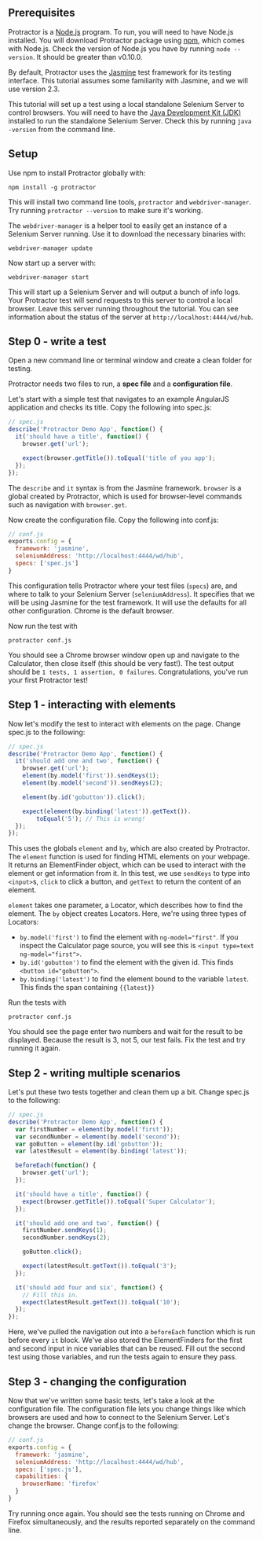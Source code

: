 Prerequisites
-------------

Protractor is a [Node.js](http://nodejs.org/) program. To run, you will need to have Node.js installed. You will download Protractor package using [npm](https://www.npmjs.org/), which comes with Node.js. Check the version of Node.js you have by running `node --version`. It should be greater than v0.10.0.

By default, Protractor uses the [Jasmine](http://jasmine.github.io/) test framework for its testing interface. This tutorial assumes some familiarity with Jasmine, and we will use version 2.3.

This tutorial will set up a test using a local standalone Selenium Server to control browsers. You will need to have the [Java Development Kit (JDK)](http://www.oracle.com/technetwork/java/javase/downloads/index.html) installed to run the standalone Selenium Server. Check this by running `java -version` from the command line.

Setup
-----

Use npm to install Protractor globally with:

    npm install -g protractor

This will install two command line tools, `protractor` and `webdriver-manager`. Try running `protractor --version` to make sure it's working.

The `webdriver-manager` is a helper tool to easily get an instance of a Selenium Server running. Use it to download the necessary binaries with:

    webdriver-manager update

Now start up a server with:

    webdriver-manager start

This will start up a Selenium Server and will output a bunch of info logs. Your Protractor test will send requests to this server to control a local browser. Leave this server running throughout the tutorial. You can see information about the status of the server at `http://localhost:4444/wd/hub`.

Step 0 - write a test
---------------------

Open a new command line or terminal window and create a clean folder for testing.

Protractor needs two files to run, a **spec file** and a **configuration file**. 

Let's start with a simple test that navigates to an example AngularJS application and checks its title. 
Copy the following into spec.js:

```javascript
// spec.js
describe('Protractor Demo App', function() {
  it('should have a title', function() {
    browser.get('url');

    expect(browser.getTitle()).toEqual('title of you app');
  });
});
```

The `describe` and `it` syntax is from the Jasmine framework. `browser` is a global created by Protractor, which is used for browser-level commands such as navigation with `browser.get`.

Now create the configuration file. Copy the following into conf.js:

```js
// conf.js
exports.config = {
  framework: 'jasmine',
  seleniumAddress: 'http://localhost:4444/wd/hub',
  specs: ['spec.js']
}
```

This configuration tells Protractor where your test files (`specs`) are, and where to talk to your Selenium Server (`seleniumAddress`). It specifies that we will be using Jasmine for the test framework. It will use the defaults for all other configuration. Chrome is the default browser.

Now run the test with

    protractor conf.js

You should see a Chrome browser window open up and navigate to the Calculator, then close itself (this should be very fast!). The test output should be `1 tests, 1 assertion, 0 failures`. Congratulations, you've run your first Protractor test!

Step 1 - interacting with elements
----------------------------------

Now let's modify the test to interact with elements on the page. Change spec.js to the following:

```js
// spec.js
describe('Protractor Demo App', function() {
  it('should add one and two', function() {
    browser.get('url');
    element(by.model('first')).sendKeys(1);
    element(by.model('second')).sendKeys(2);

    element(by.id('gobutton')).click();

    expect(element(by.binding('latest')).getText()).
        toEqual('5'); // This is wrong!
  });
});
```
This uses the globals `element` and `by`, which are also created by Protractor. The `element` function is used for finding HTML elements on your webpage. It returns an ElementFinder object, which can be used to interact with the element or get information from it. In this test, we use `sendKeys` to type into `<input>`s, `click` to click a button, and `getText` to return the content of an element.

`element` takes one parameter, a Locator, which describes how to find the element. The `by` object creates Locators. Here, we're using three types of Locators:

  - `by.model('first')` to find the element with `ng-model="first"`. If you inspect the Calculator page source, you will see this is `<input type=text ng-model="first">`.
  - `by.id('gobutton')` to find the element with the given id. This finds `<button id="gobutton">`.
  - `by.binding('latest')` to find the element bound to the variable `latest`. This finds the span containing `{{latest}}`


Run the tests with

    protractor conf.js

You should see the page enter two numbers and wait for the result to be displayed. Because the result is 3, not 5, our test fails. Fix the test and try running it again.

Step 2 - writing multiple scenarios
-----------------------------------

Let's put these two tests together and clean them up a bit. Change spec.js to the following:

```js
// spec.js
describe('Protractor Demo App', function() {
  var firstNumber = element(by.model('first'));
  var secondNumber = element(by.model('second'));
  var goButton = element(by.id('gobutton'));
  var latestResult = element(by.binding('latest'));

  beforeEach(function() {
    browser.get('url');
  });

  it('should have a title', function() {
    expect(browser.getTitle()).toEqual('Super Calculator');
  });

  it('should add one and two', function() {
    firstNumber.sendKeys(1);
    secondNumber.sendKeys(2);

    goButton.click();

    expect(latestResult.getText()).toEqual('3');
  });

  it('should add four and six', function() {
    // Fill this in.
    expect(latestResult.getText()).toEqual('10');
  });
});
```

Here, we've pulled the navigation out into a `beforeEach` function which is run before every `it` block. We've also stored the ElementFinders for the first and second input in nice variables that can be reused. Fill out the second test using those variables, and run the tests again to ensure they pass.

Step 3 - changing the configuration
-----------------------------------

Now that we've written some basic tests, let's take a look at the configuration file. The configuration file lets you change things like which browsers are used and how to connect to the Selenium Server. Let's change the browser. Change conf.js to the following:

```js
// conf.js
exports.config = {
  framework: 'jasmine',
  seleniumAddress: 'http://localhost:4444/wd/hub',
  specs: ['spec.js'],
  capabilities: {
    browserName: 'firefox'
  }
}
```

Try running once again. You should see the tests running on Chrome and Firefox simultaneously, and the results reported separately on the command line.


